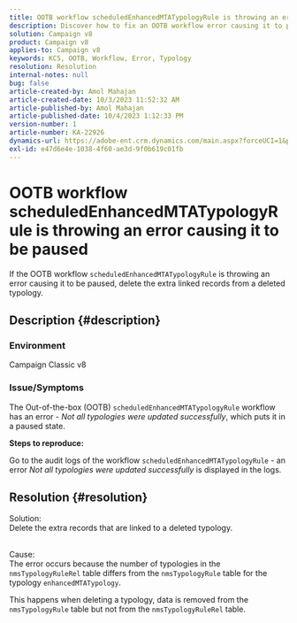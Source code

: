 ```yaml
---
title: OOTB workflow scheduledEnhancedMTATypologyRule is throwing an error causing it to be paused
description: Discover how to fix an OOTB workflow error causing it to pause. Remove extra linked records from a deleted typology.
solution: Campaign v8
product: Campaign v8
applies-to: Campaign v8
keywords: KCS, OOTB, Workflow, Error, Typology
resolution: Resolution
internal-notes: null
bug: false
article-created-by: Amol Mahajan
article-created-date: 10/3/2023 11:52:32 AM
article-published-by: Amol Mahajan
article-published-date: 10/4/2023 1:12:33 PM
version-number: 1
article-number: KA-22926
dynamics-url: https://adobe-ent.crm.dynamics.com/main.aspx?forceUCI=1&pagetype=entityrecord&etn=knowledgearticle&id=744d794f-e361-ee11-be6e-6045bd006079
exl-id: e47d6e4e-1038-4f60-ae3d-9f0b619c01fb
---
```

# OOTB workflow scheduledEnhancedMTATypologyRule is throwing an error causing it to be paused


If the OOTB workflow `scheduledEnhancedMTATypologyRule` is throwing an error causing it to be paused, delete the extra linked records from a deleted typology.

## Description {#description}


### <b>Environment</b>

Campaign Classic v8



### <b>Issue/Symptoms</b>

The Out-of-the-box (OOTB) `scheduledEnhancedMTATypologyRule` workflow has an error - *Not all typologies were updated successfully*, which puts it in a paused state.

<b>Steps to reproduce:</b>

Go to the audit logs of the workflow `scheduledEnhancedMTATypologyRule` - an error *Not all typologies were updated successfully* is displayed in the logs.


## Resolution {#resolution}

Solution:<br>
Delete the extra records that are linked to a deleted typology.


<br>Cause:<br>
The error occurs because the number of typologies in the `nmsTypologyRuleRel` table differs from the `nmsTypologyRule` table for the typology `enhancedMTATypology`.

This happens when deleting a typology, data is removed from the `nmsTypologyRule` table but not from the `nmsTypologyRuleRel` table.
